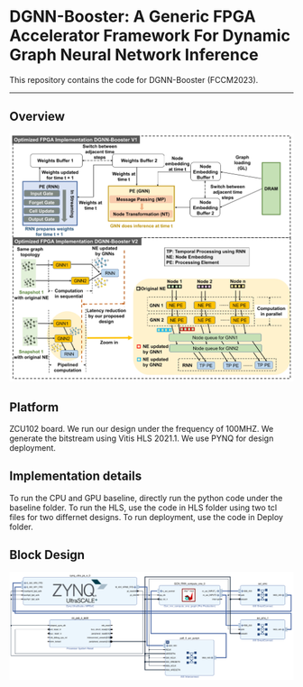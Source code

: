 # DGNN-Booster: A Generic FPGA Accelerator Framework For Dynamic Graph Neural Network Inference
This repository contains the code for DGNN-Booster (FCCM2023).

---

## Overview

![image](https://github.com/sharc-lab/DGNN-Booster/blob/main/optimized_FPGA_design.jpg)

## Platform

ZCU102 board. We run our design under the frequency of 100MHZ. We generate the bitstream using Vitis HLS 2021.1. We use PYNQ for design deployment. 

## Implementation details
To run the CPU and GPU baseline, directly run the python code under the baseline folder.
To run the HLS, use the code in HLS folder using two tcl files for two differnet designs. 
To run deployment, use the code in Deploy folder.

## Block Design
![image](https://github.com/sharc-lab/DGNN-Booster/blob/main/block_diagram.png)
